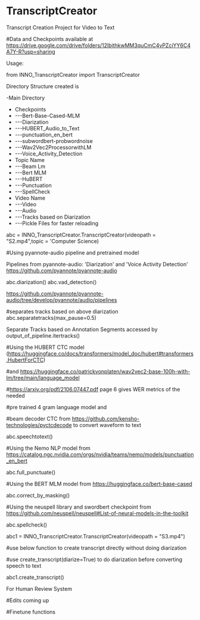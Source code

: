 # TranscriptCreator
Transcript Creation Project for Video to Text

#Data and Checkpoints available at
https://drive.google.com/drive/folders/12lbjthkwMM3quCmC4vPZciYY6C4A7Y-R?usp=sharing



Usage:


from INNO_TranscriptCreator import TranscriptCreator

Directory Structure created is

-Main Directory
- Checkpoints
- ---Bert-Base-Cased-MLM
- ---Diarization
- ---HUBERT_Audio_to_Text
- ---punctuation_en_bert
- ---subwordbert-probwordnoise
- ---Wav2Vec2ProcessorwithLM
- ---Voice_Activity_Detection
- Topic Name
- ---Beam Lm
- ---Bert MLM
- ---HuBERT
- ---Punctuation
- ---SpellCheck
- Video Name
- ---Video
- ---Audio
- ---Tracks based on Diarization
- ---Pickle Files for faster reloading

abc = INNO_TranscriptCreator.TranscriptCreator(videopath = "S2.mp4",topic = 'Computer Science)

#Using pyannote-audio pipeline and pretrained model

Pipelines from pyannote-audio: 'Diarization' and 'Voice Activity Detection'
https://github.com/pyannote/pyannote-audio

abc.diarization()
abc.vad_detection()

https://github.com/pyannote/pyannote-audio/tree/develop/pyannote/audio/pipelines

#separates tracks based on above diarization
abc.separatetracks(max_pause=0.5)

Separate Tracks based on Annotation Segments accessed by
output_of_pipeline.itertracks()


#Using the HUBERT CTC model (https://huggingface.co/docs/transformers/model_doc/hubert#transformers.HubertForCTC)

#and https://huggingface.co/patrickvonplaten/wav2vec2-base-100h-with-lm/tree/main/language_model 

#https://arxiv.org/pdf/2106.07447.pdf page 6 gives WER metrics of the needed

#pre trained 4 gram language model and 

#beam decoder CTC from https://github.com/kensho-technologies/pyctcdecode to convert waveform to text

abc.speechtotext()

#Using the Nemo NLP model from https://catalog.ngc.nvidia.com/orgs/nvidia/teams/nemo/models/punctuation_en_bert

abc.full_punctuate()

#Using the BERT MLM model from https://huggingface.co/bert-base-cased

abc.correct_by_masking()

#Using the neuspell library and swordbert checkpoint from https://github.com/neuspell/neuspell#List-of-neural-models-in-the-toolkit

abc.spellcheck()

abc1 = INNO_TranscriptCreator.TranscriptCreator(videopath = "S3.mp4")

#use below function to create transcript directly without doing diarization

#use create_transcript(diarize=True) to do diarization before converting speech to text

abc1.create_transcript()







For Human Review System





#Edits coming up

#Finetune functions
